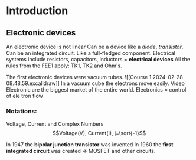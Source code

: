 # Introduction
## Electronic devices
An electronic device is not linear
Can be a device like a _diode_, _transistor_.
Can be an integrated circuit. Like a full-fledged component.
Electrical systems include resistors, capacitors, inductors = **electrical devices**
All the rules from the FEE1 apply: TK1, TK2 and Ohm's.

The first electronic devices were vacuum tubes.
![[Course 1 2024-02-28 08.48.59.excalidraw]]
In a vacuum cube the electrons move easily.
[Video](https://www.google.com/url?sa=t&rct=j&q=&esrc=s&source=web&cd=&cad=rja&uact=8&ved=2ahUKEwirgOvjvc2EAxUrhv0HHY8ACeIQwqsBegQINhAG&url=https%3A%2F%2Fwww.youtube.com%2Fwatch%3Fv%3DK6BgZ8s1Vuw&usg=AOvVaw08BqT2YFCWzfwe63KN1Wt1&opi=89978449)
Electronic are the biggest market of the entire world.
Electronics = control of ele tron flow
### Notations:
Voltage, Current and Complex Numbers
$$Voltage(V), Current(I), j=\sqrt{-1}$$

In 1947 the **bipolar junction transistor** was invented
In 1960 the **first integrated circuit** was created
=> MOSFET and other circuits.

